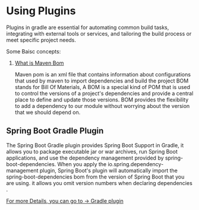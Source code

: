 # Using Plugins

Plugins in gradle are essential for automating common build tasks, integrating with external tools or services, and tailoring the build process or meet specific project needs.

Some Baisc concepts:
1. [What is Maven Bom](https://www.baeldung.com/spring-maven-bom)

   Maven pom is an xml file that contains information about configurations that used by maven to import dependencies and build the project
   BOM stands for Bill Of Materials, A BOM is a special kind of POM that is used to control the versions of a project's dependencies and provide a central place to define and update those versions.
   BOM provides the flexibility to add a dependency to our module without worrying about the version that we should depend on.

## Spring Boot Gradle Plugin
The Spring Boot Gradle plugin provides Spring Boot Support in Gradle, it allows you to package executable jar or war archives, run Spring Boot applications, and use the dependency management provided by spring-boot-dependencies.
When you apply the io.spring.dependency-management plugin, Spring Boot's plugin will automatically import the spring-boot-dependencies bom from the version of Spring Boot that you are using. it allows you omit version numbers when declaring dependencies .

[For more Details, you can go to -> Gradle plugin](https://docs.spring.io/spring-boot/gradle-plugin/index.html)




